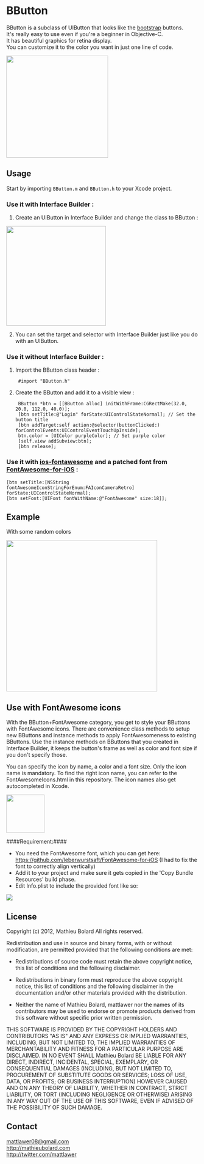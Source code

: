 BButton
========

BButton is a subclass of UIButton that looks like the [bootstrap](http://twitter.github.com/bootstrap/ "Twitter Bootstrap") buttons.<br />
It's really easy to use even if you're a beginner in Objective-C.<br />
It has beautiful graphics for retina display.<br />
You can customize it to the color you want in just one line of code.<br />

<img width=267 src="http://img13.imageshack.us/img13/5408/capturedcran20120731113.png"/>


Usage
-----

Start by importing <code>BButton.m</code> and <code>BButton.h</code> to your Xcode project.

### Use it with Interface Builder : ###

1. Create an UIButton in Interface Builder and change the class to BButton :<br />
<img width=261 src="http://img827.imageshack.us/img827/6596/ibbbutton.png"/>

2. You can set the target and selector with Interface Builder just like you do with an UIButton.


### Use it without Interface Builder : ###

1. Import the BButton class header :

		#import "BButton.h"
		
2. Create the BButton and add it to a visible view :

		BButton *btn = [[BButton alloc] initWithFrame:CGRectMake(32.0, 20.0, 112.0, 40.0)];
        [btn setTitle:@"Login" forState:UIControlStateNormal]; // Set the button title
        [btn addTarget:self action:@selector(buttonClicked:) forControlEvents:UIControlEventTouchUpInside];
        btn.color = [UIColor purpleColor]; // Set purple color
        [self.view addSubview:btn];
        [btn release];
    
### Use it with [ios-fontawesome](https://github.com/alexdrone/ios-fontawesome) and a patched font from [FontAwesome-for-iOS](https://github.com/leberwurstsaft/FontAwesome-for-iOS) :

```
[btn setTitle:[NSString fontAwesomeIconStringForEnum:FAIconCameraRetro] forState:UIControlStateNormal];
[btn setFont:[UIFont fontWithName:@"FontAwesome" size:18]];
```

Example
-------

With some random colors

<img width=396 src="http://img703.imageshack.us/img703/7316/20120731114603.png"/>

Use with FontAwesome icons
--------------------------

With the BButton+FontAwesome category, you get to style your BButtons with FontAwesome icons.
There are convenience class methods to setup new BButtons and instance methods to apply FontAwesomeness to existing BButtons.
Use the instance methods on BButtons that you created in Interface Builder, it keeps the button's frame as well as color and font size if you don't specify those.

You can specify the icon by name, a color and a font size. Only the icon name is mandatory.
To find the right icon name, you can refer to the FontAwesomeIcons.html in this repository.
The icon names also get autocompleted in Xcode.

<img width=100 src="http://imageshack.us/a/img11/74/bbuttonfontawesome.png"/>

####Requirement:####
 * You need the FontAwesome font, which you can get here: https://github.com/leberwurstsaft/FontAwesome-for-iOS (I had to fix the font to correctly align vertically)
 * Add it to your project and make sure it gets copied in the 'Copy Bundle Resources' build phase.
 * Edit Info.plist to include the provided font like so:

<img src="http://imageshack.us/a/img339/9596/bbuttonfontawesomexcode.png">

License
-------

Copyright (c) 2012, Mathieu Bolard
All rights reserved.

Redistribution and use in source and binary forms, with or without modification, are permitted provided that the following conditions are met:
 
* Redistributions of source code must retain the above copyright notice, this list of conditions and the following disclaimer.
 
* Redistributions in binary form must reproduce the above copyright notice, this list of conditions and the following disclaimer in the documentation and/or other materials provided with the distribution.

* Neither the name of Mathieu Bolard, mattlawer nor the names of its contributors may be used to endorse or promote products derived from this software without specific prior written permission.

THIS SOFTWARE IS PROVIDED BY THE COPYRIGHT HOLDERS AND CONTRIBUTORS "AS IS" AND ANY EXPRESS OR IMPLIED WARRANTIES, INCLUDING, BUT NOT LIMITED TO, THE IMPLIED WARRANTIES OF MERCHANTABILITY AND FITNESS FOR A PARTICULAR PURPOSE ARE DISCLAIMED. IN NO EVENT SHALL Mathieu Bolard BE LIABLE FOR ANY DIRECT, INDIRECT, INCIDENTAL, SPECIAL, EXEMPLARY, OR CONSEQUENTIAL DAMAGES (INCLUDING, BUT NOT LIMITED TO, PROCUREMENT OF SUBSTITUTE GOODS OR SERVICES; LOSS OF USE, DATA, OR PROFITS; OR BUSINESS INTERRUPTION) HOWEVER CAUSED AND ON ANY THEORY OF LIABILITY, WHETHER IN CONTRACT, STRICT LIABILITY, OR TORT (INCLUDING NEGLIGENCE OR OTHERWISE) ARISING IN ANY WAY OUT OF THE USE OF THIS SOFTWARE, EVEN IF ADVISED OF THE POSSIBILITY OF SUCH DAMAGE.

Contact
-------

mattlawer08@gmail.com<br />
http://mathieubolard.com<br />
http://twitter.com/mattlawer
